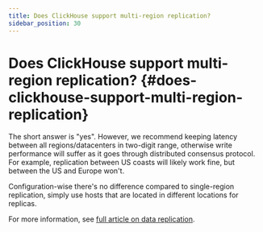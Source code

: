 ```yaml
---
title: Does ClickHouse support multi-region replication?
sidebar_position: 30
---
```


# Does ClickHouse support multi-region replication? {#does-clickhouse-support-multi-region-replication}

The short answer is "yes". However, we recommend keeping latency between all regions/datacenters in two-digit range, otherwise write performance will suffer as it goes through distributed consensus protocol. For example, replication between US coasts will likely work fine, but between the US and Europe won't.

Configuration-wise there's no difference compared to single-region replication, simply use hosts that are located in different locations for replicas.

For more information, see [full article on data replication](../../engines/table-engines/mergetree-family/replication/).
